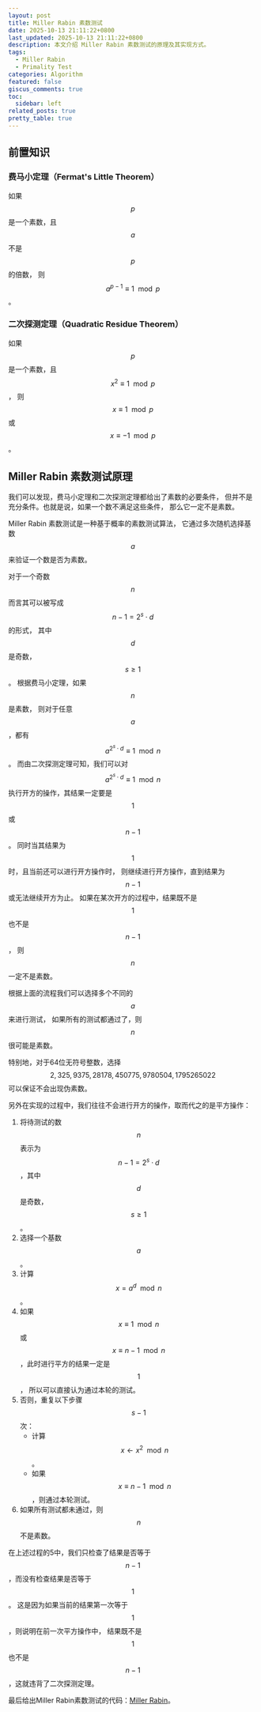 ```yaml
---
layout: post
title: Miller Rabin 素数测试
date: 2025-10-13 21:11:22+0800
last_updated: 2025-10-13 21:11:22+0800
description: 本文介绍 Miller Rabin 素数测试的原理及其实现方式。
tags:
  - Miller Rabin
  - Primality Test
categories: Algorithm
featured: false
giscus_comments: true
toc:
  sidebar: left
related_posts: true
pretty_table: true
---
```


## 前置知识

### 费马小定理（Fermat's Little Theorem）

如果 $$ p $$ 是一个素数，且 $$ a $$ 不是 $$ p $$ 的倍数，
则 $$ a^{p-1} \equiv 1 \mod p $$。

### 二次探测定理（Quadratic Residue Theorem）

如果 $$ p $$ 是一个素数，且 $$ x^2 \equiv 1 \mod p $$，
则 $$ x \equiv 1 \mod p $$ 或 $$ x \equiv -1 \mod p $$。

## Miller Rabin 素数测试原理

我们可以发现，费马小定理和二次探测定理都给出了素数的必要条件，
但并不是充分条件。也就是说，如果一个数不满足这些条件，
那么它一定不是素数。

Miller Rabin 素数测试是一种基于概率的素数测试算法，
它通过多次随机选择基数 $$ a $$ 来验证一个数是否为素数。

对于一个奇数 $$ n $$ 而言其可以被写成 $$ n - 1 = 2^s \cdot d $$ 的形式，
其中 $$ d $$ 是奇数，$$ s \geq 1 $$。
根据费马小定理，如果 $$ n $$ 是素数，
则对于任意 $$ a $$，都有 $$ a^{2^s \cdot d} \equiv 1 \mod n $$。
而由二次探测定理可知，我们可以对 $$ a^{2^s \cdot d} \equiv 1 \mod n $$
执行开方的操作，其结果一定要是 $$ 1 $$ 或 $$ n - 1 $$。
同时当其结果为 $$ 1 $$ 时，且当前还可以进行开方操作时，
则继续进行开方操作，直到结果为 $$ n - 1 $$ 或无法继续开方为止。
如果在某次开方的过程中，结果既不是 $$ 1 $$ 也不是 $$ n - 1 $$，
则 $$ n $$ 一定不是素数。

根据上面的流程我们可以选择多个不同的 $$ a $$ 来进行测试，
如果所有的测试都通过了，则 $$ n $$ 很可能是素数。

特别地，对于64位无符号整数，选择 $$ 2, 325, 9375, 28178, 450775, 9780504, 1795265022 $$
可以保证不会出现伪素数。

另外在实现的过程中，我们往往不会进行开方的操作，取而代之的是平方操作：

1. 将待测试的数 $$ n $$ 表示为 $$ n - 1 = 2^s \cdot d $$，其中 $$ d $$ 是奇数，$$ s \geq 1 $$。
2. 选择一个基数 $$ a $$。
3. 计算 $$ x = a^d \mod n $$。
4. 如果 $$ x \equiv 1 \mod n $$ 或 $$ x \equiv n - 1 \mod n $$，此时进行平方的结果一定是 $$ 1 $$，
所以可以直接认为通过本轮的测试。
5. 否则，重复以下步骤 $$ s - 1 $$ 次：
   - 计算 $$ x \leftarrow x^2 \mod n $$。
   - 如果 $$ x \equiv n - 1 \mod n $$，则通过本轮测试。
6. 如果所有测试都未通过，则 $$ n $$ 不是素数。

在上述过程的5中，我们只检查了结果是否等于 $$ n - 1 $$，而没有检查结果是否等于 $$ 1 $$。
这是因为如果当前的结果第一次等于 $$ 1 $$，则说明在前一次平方操作中，
结果既不是 $$ 1 $$ 也不是 $$ n - 1 $$，这就违背了二次探测定理。

最后给出Miller Rabin素数测试的代码：[Miller Rabin](https://github.com/Kaiser-Yang/OJProblems/blob/main/template/miller_rabin.cpp)。
